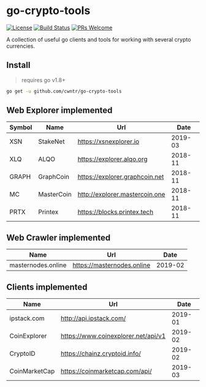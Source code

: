 # go-crypto-tools

[![License](http://img.shields.io/badge/license-MIT-blue.svg)](https://raw.githubusercontent.com/miguelmota/cwntr/go-crypto-tools/LICENSE.md)
[![Build Status](https://travis-ci.org/cwntr/go-crypto-tools.svg?branch=master)](https://travis-ci.org/cwntr/go-crypto-tools)
[![PRs Welcome](https://img.shields.io/badge/PRs-welcome-brightgreen.svg)](#contributing)

A collection of useful go clients and tools for working with several crypto currencies.

## Install
> requires go v1.8+
```bash
go get -u github.com/cwntr/go-crypto-tools
```

## Web Explorer implemented

| Symbol | Name    |Url      | Date |
|--------|--------|----------------------------------------|--------------|
| XSN    | StakeNet | https://xsnexplorer.io           |  2019-03 |
| XLQ    | ALQO | https://explorer.alqo.org                | 2018-11            |
| GRAPH  | GraphCoin |https://explorer.graphcoin.net                 | 2018-11            |
| MC     | MasterCoin|http://explorer.mastercoin.one     | 2018-11           |
| PRTX   | Printex | https://blocks.printex.tech     | 2018-11           |

## Web Crawler implemented

|  Name    |Url      | Date |
|--------   |--------|--------------------------------------------------|
| masternodes.online| https://masternodes.online           |  2019-02 |

## Clients implemented

|  Name    |Url      | Date |
|--------   |--------|--------------------------------------------------|
| ipstack.com | http://api.ipstack.com/        |  2019-01 |
| CoinExplorer | https://www.coinexplorer.net/api/v1       |  2019-02 |
| CryptoID | https://chainz.cryptoid.info/       |  2019-02 |
| CoinMarketCap | https://coinmarketcap.com/api/        |  2019-03 |

